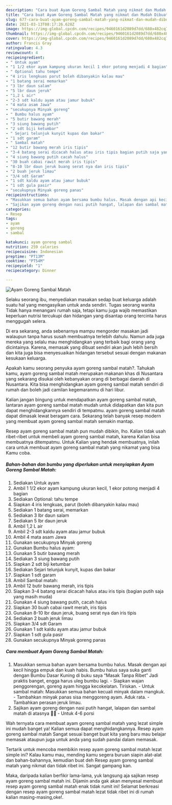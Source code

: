 ```yaml
---
description: "Cara buat Ayam Goreng Sambal Matah yang nikmat dan Mudah Dibuat"
title: "Cara buat Ayam Goreng Sambal Matah yang nikmat dan Mudah Dibuat"
slug: 677-cara-buat-ayam-goreng-sambal-matah-yang-nikmat-dan-mudah-dibuat
date: 2021-03-13T08:17:26.628Z
image: https://img-global.cpcdn.com/recipes/9460161d2089d7dd/680x482cq70/ayam-goreng-sambal-matah-foto-resep-utama.jpg
thumbnail: https://img-global.cpcdn.com/recipes/9460161d2089d7dd/680x482cq70/ayam-goreng-sambal-matah-foto-resep-utama.jpg
cover: https://img-global.cpcdn.com/recipes/9460161d2089d7dd/680x482cq70/ayam-goreng-sambal-matah-foto-resep-utama.jpg
author: Francis Gray
ratingvalue: 4.3
reviewcount: 4
recipeingredient:
- " Untuk ayam"
- "1 1/2 ekor ayam kampung ukuran kecil 1 ekor potong menjadi 4 bagian"
- " Optional tahu tempe"
- "4 iris lengkuas parut boleh dibanyakin kalau mau"
- "1 batang serai memarkan"
- "3 lbr daun salam"
- "5 lbr daun jeruk"
- "1,2 L air"
- "2-3 sdt kaldu ayam atau jamur bubuk"
- "4 mata asam Jawa"
- "secukupnya Minyak goreng"
- " Bumbu halus ayam"
- "5 butir bawang merah"
- "3 siung bawang putih"
- "2 sdt biji ketumbar"
- " Sejari telunjuk kunyit kupas dan bakar"
- "1 sdt garam"
- " Sambal matah"
- "12 butir bawang merah iris tipis"
- "3-4 batang serai dicacah halus atau iris tipis bagian putih saja yang masih muda"
- "4 siung bawang putih cacah halus"
- "30 buah cabai rawit merah iris tipis"
- "8-10 lbr daun jeruk buang serat nya dan iris tipis"
- "2 buah jeruk limau"
- "3/4 sdt Garam"
- "1 sdt kaldu ayam atau jamur bubuk"
- "1 sdt gula pasir"
- "secukupnya Minyak goreng panas"
recipeinstructions:
- "Masukkan semua bahan ayam bersama bumbu halus. Masak dengan api kecil hingga empuk dan kuah habis. Bumbu halus saya suka ganti dengan Bumbu Dasar Kuning di buku saya “Masak Tanpa Ribet” Jadi praktis banget, engga harus uleg bumbu lagi. Siapkan wajan penggorengan, goreng ayam hingga kecokelatan. Tiriskan. Untuk sambal matah: Masukkan semua bahan kecuali minyak dalam mangkuk. Tambahkan minyak panas sisa menggoreng ayam. Aduk rata. Tambahkan perasan jeruk limau."
- "Sajikan ayam goreng dengan nasi putih hangat, lalapan dan sambal matah di atasnya 👍🏻 Untuk 4-6 porsi"
categories:
- Resep
tags:
- ayam
- goreng
- sambal

katakunci: ayam goreng sambal 
nutrition: 259 calories
recipecuisine: Indonesian
preptime: "PT13M"
cooktime: "PT54M"
recipeyield: "1"
recipecategory: Dinner

---
```



![Ayam Goreng Sambal Matah](https://img-global.cpcdn.com/recipes/9460161d2089d7dd/680x482cq70/ayam-goreng-sambal-matah-foto-resep-utama.jpg)

Selaku seorang ibu, menyediakan masakan sedap buat keluarga adalah suatu hal yang mengasyikan untuk anda sendiri. Tugas seorang  wanita Tidak hanya menangani rumah saja, tetapi kamu juga wajib memastikan keperluan nutrisi tercukupi dan hidangan yang disantap orang tercinta harus menggugah selera.

Di era  sekarang, anda sebenarnya mampu mengorder masakan jadi walaupun tanpa harus susah membuatnya terlebih dahulu. Namun ada juga mereka yang selalu mau menghidangkan yang terbaik bagi orang yang dicintainya. Karena, memasak yang dibuat sendiri akan jauh lebih bersih dan kita juga bisa menyesuaikan hidangan tersebut sesuai dengan makanan kesukaan keluarga. 



Apakah kamu seorang penyuka ayam goreng sambal matah?. Tahukah kamu, ayam goreng sambal matah merupakan makanan khas di Nusantara yang sekarang disukai oleh kebanyakan orang di berbagai daerah di Nusantara. Kita bisa menghidangkan ayam goreng sambal matah sendiri di rumah dan boleh jadi camilan kegemaranmu di hari libur.

Kalian jangan bingung untuk mendapatkan ayam goreng sambal matah, lantaran ayam goreng sambal matah mudah untuk didapatkan dan kita pun dapat menghidangkannya sendiri di tempatmu. ayam goreng sambal matah dapat dimasak lewat beragam cara. Sekarang telah banyak resep modern yang membuat ayam goreng sambal matah semakin mantap.

Resep ayam goreng sambal matah pun mudah dibikin, lho. Kalian tidak usah ribet-ribet untuk membeli ayam goreng sambal matah, karena Kalian bisa membuatnya ditempatmu. Untuk Kalian yang hendak membuatnya, inilah cara untuk membuat ayam goreng sambal matah yang nikamat yang bisa Kamu coba.

<!--inarticleads1-->

##### Bahan-bahan dan bumbu yang diperlukan untuk menyiapkan Ayam Goreng Sambal Matah:

1. Sediakan  Untuk ayam
1. Ambil 1 1/2 ekor ayam kampung ukuran kecil, 1 ekor potong menjadi 4 bagian
1. Sediakan  Optional: tahu tempe
1. Siapkan 4 iris lengkuas, parut (boleh dibanyakin kalau mau)
1. Sediakan 1 batang serai, memarkan
1. Sediakan 3 lbr daun salam
1. Sediakan 5 lbr daun jeruk
1. Ambil 1,2 L air
1. Ambil 2-3 sdt kaldu ayam atau jamur bubuk
1. Ambil 4 mata asam Jawa
1. Gunakan secukupnya Minyak goreng
1. Gunakan  Bumbu halus ayam:
1. Gunakan 5 butir bawang merah
1. Sediakan 3 siung bawang putih
1. Siapkan 2 sdt biji ketumbar
1. Sediakan  Sejari telunjuk kunyit, kupas dan bakar
1. Siapkan 1 sdt garam
1. Ambil  Sambal matah:
1. Ambil 12 butir bawang merah, iris tipis
1. Siapkan 3-4 batang serai dicacah halus atau iris tipis (bagian putih saja yang masih muda)
1. Gunakan 4 siung bawang putih, cacah halus
1. Siapkan 30 buah cabai rawit merah, iris tipis
1. Gunakan 8-10 lbr daun jeruk, buang serat nya dan iris tipis
1. Sediakan 2 buah jeruk limau
1. Siapkan 3/4 sdt Garam
1. Gunakan 1 sdt kaldu ayam atau jamur bubuk
1. Siapkan 1 sdt gula pasir
1. Gunakan secukupnya Minyak goreng panas




<!--inarticleads2-->

##### Cara membuat Ayam Goreng Sambal Matah:

1. Masukkan semua bahan ayam bersama bumbu halus. Masak dengan api kecil hingga empuk dan kuah habis. Bumbu halus saya suka ganti dengan Bumbu Dasar Kuning di buku saya “Masak Tanpa Ribet” Jadi praktis banget, engga harus uleg bumbu lagi. - Siapkan wajan penggorengan, goreng ayam hingga kecokelatan. Tiriskan. - Untuk sambal matah: Masukkan semua bahan kecuali minyak dalam mangkuk. - Tambahkan minyak panas sisa menggoreng ayam. Aduk rata. - Tambahkan perasan jeruk limau.
1. Sajikan ayam goreng dengan nasi putih hangat, lalapan dan sambal matah di atasnya 👍🏻 - Untuk 4-6 porsi




Wah ternyata cara membuat ayam goreng sambal matah yang lezat simple ini mudah banget ya! Kalian semua dapat menghidangkannya. Resep ayam goreng sambal matah Sangat sesuai banget buat kita yang baru mau belajar memasak ataupun juga untuk anda yang sudah pandai dalam memasak.

Tertarik untuk mencoba membikin resep ayam goreng sambal matah lezat simple ini? Kalau kamu mau, mending kamu segera buruan siapin alat-alat dan bahan-bahannya, kemudian buat deh Resep ayam goreng sambal matah yang nikmat dan tidak ribet ini. Sangat gampang kan. 

Maka, daripada kalian berfikir lama-lama, yuk langsung aja sajikan resep ayam goreng sambal matah ini. Dijamin anda gak akan menyesal membuat resep ayam goreng sambal matah enak tidak rumit ini! Selamat berkreasi dengan resep ayam goreng sambal matah lezat tidak ribet ini di rumah kalian masing-masing,oke!.

